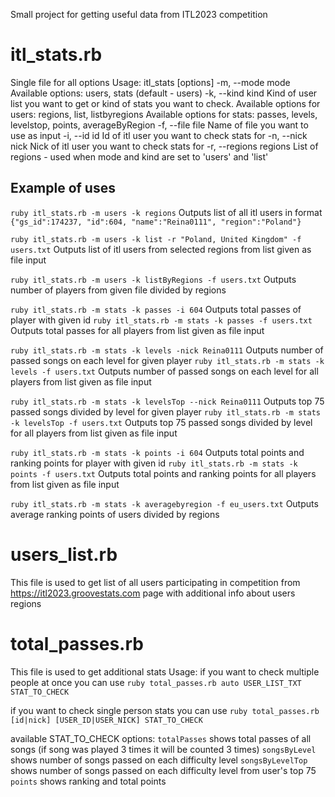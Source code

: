 Small project for getting useful data from ITL2023 competition

# itl_stats.rb
Single file for all options
Usage: itl_stats [options]
    -m, --mode mode                  Available options: users, stats (default - users)
    -k, --kind kind                  Kind of user list you want to get or kind of stats you want to check. 
                                     Available options for users: regions, list, listbyregions
                                     Available options for stats: passes, levels, levelstop, points, averageByRegion
    -f, --file file                  Name of file you want to use as input
    -i, --id id                      Id of itl user you want to check stats for
    -n, --nick nick                  Nick of itl user you want to check stats for
    -r, --regions regions            List of regions - used when mode and kind are set to 'users' and 'list'

## Example of uses
`ruby itl_stats.rb -m users -k regions`
Outputs list of all itl users in format `{"gs_id":174237, "id":604, "name":"Reina0111", "region":"Poland"}`

`ruby itl_stats.rb -m users -k list -r "Poland, United Kingdom" -f users.txt`
Outputs list of itl users from selected regions from list given as file input

`ruby itl_stats.rb -m users -k listByRegions -f users.txt`
Outputs number of players from given file divided by regions

`ruby itl_stats.rb -m stats -k passes -i 604`
Outputs total passes of player with given id
`ruby itl_stats.rb -m stats -k passes -f users.txt`
Outputs total passes for all players from list given as file input

`ruby itl_stats.rb -m stats -k levels -nick Reina0111`
Outputs number of passed songs on each level for given player
`ruby itl_stats.rb -m stats -k levels -f users.txt`
Outputs number of passed songs on each level for all players from list given as file input

`ruby itl_stats.rb -m stats -k levelsTop --nick Reina0111`
Outputs top 75 passed songs divided by level for given player
`ruby itl_stats.rb -m stats -k levelsTop -f users.txt`
Outputs top 75 passed songs divided by level for all players from list given as file input

`ruby itl_stats.rb -m stats -k points -i 604`
Outputs total points and ranking points for player with given id
`ruby itl_stats.rb -m stats -k points -f users.txt`
Outputs total points and ranking points for all players from list given as file input

`ruby itl_stats.rb -m stats -k averagebyregion -f eu_users.txt`
Outputs average ranking points of users divided by regions

# users_list.rb
This file is used to get list of all users participating in competition from https://itl2023.groovestats.com page with additional info about users regions

# total_passes.rb
This file is used to get additional stats
Usage:
if you want to check multiple people at once you can use
`ruby total_passes.rb auto USER_LIST_TXT STAT_TO_CHECK`

if you want to check single person stats you can use
`ruby total_passes.rb [id|nick] [USER_ID|USER_NICK] STAT_TO_CHECK`

available STAT_TO_CHECK options:
`totalPasses` shows total passes of all songs (if song was played 3 times it will be counted 3 times)
`songsByLevel` shows number of songs passed on each difficulty level
`songsByLevelTop` shows number of songs passed on each difficulty level from user's top 75
`points` shows ranking and total points
